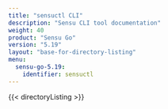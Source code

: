 ```yaml
---
title: "sensuctl CLI"
description: "Sensu CLI tool documentation"
weight: 40
product: "Sensu Go"
version: "5.19"
layout: "base-for-directory-listing"
menu:
  sensu-go-5.19:
    identifier: sensuctl
---
```


{{< directoryListing >}}
